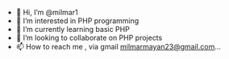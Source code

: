 - 👋 Hi, I’m @milmar1
- 👀 I’m interested in PHP programming
- 🌱 I’m currently learning basic PHP
- 💞️ I’m looking to collaborate on PHP projects
- 📫 How to reach me , via gmail milmarmayan23@gmail.com...

<!---
milmar1/milmar1 is a ✨ special ✨ repository because its `README.md` (this file) appears on your GitHub profile.
You can click the Preview link to take a look at your changes.
--->
